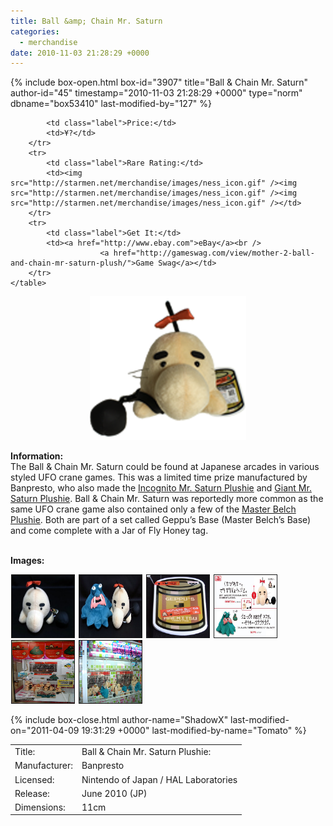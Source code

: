 ```yaml
---
title: Ball &amp; Chain Mr. Saturn
categories:
  - merchandise
date: 2010-11-03 21:28:29 +0000
---
```

{% include box-open.html box-id="3907" title="Ball & Chain Mr. Saturn" author-id="45" timestamp="2010-11-03 21:28:29 +0000" type="norm" dbname="box53410" last-modified-by="127" %}
<div class="gameinfo">
	<table>
		<tr>
			<td class="label">Title:</td>
			<td>Ball & Chain Mr. Saturn Plushie:</td>
		</tr>
		<tr>
			<td class="label">Manufacturer:</td>
			<td>Banpresto</td>
		</tr>
		<tr>
			<td class="label">Licensed:</td>
			<td>Nintendo of Japan / HAL Laboratories</td>
		</tr>
		<tr>
			<td class="label">Release:</td>
			<td>June 2010 (JP)</td>
		</tr>
		<tr>
			<td class="label">Dimensions:</td>
			<td>11cm</td>
		</tr>
		<tr>

			<td class="label">Price:</td>
			<td>¥?</td>
		</tr>
		<tr>
			<td class="label">Rare Rating:</td>
			<td><img src="http://starmen.net/merchandise/images/ness_icon.gif" /><img src="http://starmen.net/merchandise/images/ness_icon.gif" /><img src="http://starmen.net/merchandise/images/ness_icon.gif" /></td>
		</tr>
		<tr>
			<td class="label">Get It:</td>
			<td><a href="http://www.ebay.com">eBay</a><br />
                        <a href="http://gameswag.com/view/mother-2-ball-and-chain-mr-saturn-plush/">Game Swag</a></td>
		</tr>
	</table>
</div>



<p>
	<center>
	<img src="/merchandise/images/bcms_plushie_title.png" border="0" title="Ball & Chain Mr. Saturn Plushie" />
	</center>
</p>

<b>Information:</b>
	<br />
	The Ball & Chain Mr. Saturn could be found at Japanese arcades in various styled UFO crane 
	games. This was a limited time prize manufactured by Banpresto, who also made the 
	<a href="http://starmen.net/merchandise/misc/imsplushie.php" >Incognito Mr. Saturn Plushie</a> and 
	<a href="http://starmen.net/merchandise/misc/gmsplushie.php" >Giant Mr. Saturn Plushie</a>. Ball & Chain Mr. Saturn was 
	reportedly more common as the same UFO crane game also contained only a few of the 
	<a href="http://starmen.net/merchandise/misc/mbplushie.php" >Master Belch Plushie</a>. Both are part of a set called Geppu’s Base (Master Belch’s Base) and come complete with a Jar of Fly Honey tag.
<br /><br />

<b>Images:</b>
	<br />

<a href="/merchandise/images/bcms_plusie.jpg" ><img src="/merchandise/images/bcms_plushie.jpg" title="Ball & Chain Mr. Saturn Plushie" border="1" width="100" height="100" hspace="1" /></a>
<a href="/merchandise/images/bcms_mb_plushies.jpg" ><img src="/merchandise/images/bcms_mb_plushies.jpg" title="Both Plushies" border="1" width="100" height="100" hspace="1" /></a>
<a href="/merchandise/images/ufo_tag.jpg" ><img src="/merchandise/images/ufo_tag.jpg" title="Tag" border="1" width="100" height="100" hspace="1" /></a>
<a href="/merchandise/images/ufo_info.jpg" ><img src="/merchandise/images/ufo_info.jpg" title="info" border="1" width="100" height="100" hspace="1" /></a>
<a href="/merchandise/images/crangegame1.jpg" ><img src="/merchandise/images/cranegame1.jpg" title="Crane Game" border="1" width="100" height="100" hspace="1" /></a>
<a href="/merchandise/images/crangegame2.jpg" ><img src="/merchandise/images/cranegame2.jpg" title="Crane Game" border="1" width="100" height="100" hspace="1" /></a>

{% include box-close.html author-name="ShadowX" last-modified-on="2011-04-09 19:31:29 +0000" last-modified-by-name="Tomato" %}
